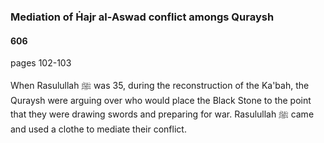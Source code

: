 ### Mediation of Ḣajr al-Aswad conflict amongs Quraysh
#### 606

pages 102-103

When Rasulullah ﷺ was 35, during the reconstruction of the Ka'bah, the Quraysh were arguing over who would place the Black Stone to the point that they were drawing swords and preparing for war. Rasulullah ﷺ came and used a clothe to mediate their conflict.
